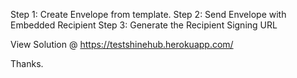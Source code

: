 

Step 1: Create Envelope from template. 
Step 2: Send Envelope with Embedded Recipient
Step 3: Generate the Recipient Signing URL


View Solution @ https://testshinehub.herokuapp.com/

Thanks.